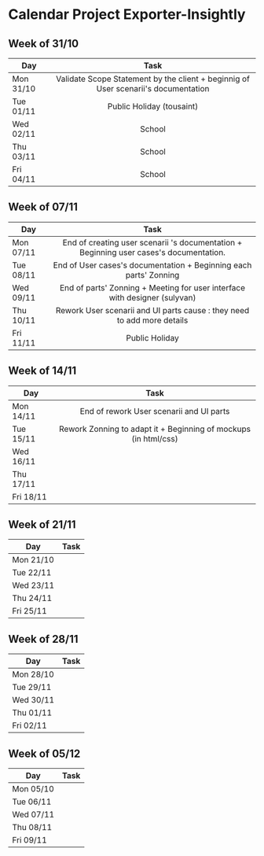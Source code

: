 Calendar Project Exporter-Insightly
===

## Week of 31/10
|Day          |  Task    |
|-------------|:--------:
| Mon 31/10   | Validate Scope Statement by the client + beginnig of User scenarii's documentation
| Tue 01/11   | Public Holiday (tousaint)
| Wed 02/11   | School
| Thu 03/11   | School
| Fri 04/11   | School

## Week of 07/11

|Day          | Task    |
|-------------|:--------:
| Mon 07/11   | End of creating user scenarii 's documentation + Beginning user cases's documentation.
| Tue 08/11   | End of User cases's documentation + Beginning each parts' Zonning
| Wed 09/11   | End of parts' Zonning + Meeting for user interface with designer (sulyvan)
| Thu 10/11   | Rework User scenarii and UI parts cause : they need to add more details
| Fri 11/11   | Public Holiday

## Week of 14/11

|Day          | Task    |
|-------------|:--------:
| Mon 14/11   | End of rework User scenarii and UI parts
| Tue 15/11   | Rework Zonning to adapt it + Beginning of  mockups (in html/css)
| Wed 16/11   |
| Thu 17/11   |
| Fri 18/11   |

## Week of 21/11

|Day          | Task    |
|-------------|:--------:
| Mon 21/10   |
| Tue 22/11   |
| Wed 23/11   |
| Thu 24/11   |
| Fri 25/11   |

## Week of 28/11

|Day          | Task    |
|-------------|:--------:
| Mon 28/10   |
| Tue 29/11   |
| Wed 30/11   |
| Thu 01/11   |
| Fri 02/11   |

## Week of 05/12

|Day          | Task    |
|-------------|:--------:
| Mon 05/10   |
| Tue 06/11   |
| Wed 07/11   |
| Thu 08/11   |
| Fri 09/11   |
